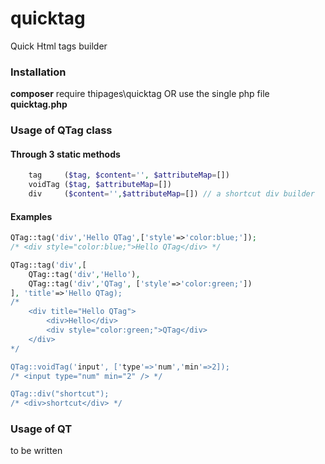 # quicktag
Quick Html tags builder

### Installation
**composer** require thipages\quicktag OR use the single php file **quicktag.php**

### Usage of QTag class
#### Through 3 static methods
```php
    tag     ($tag, $content='', $attributeMap=[])
    voidTag ($tag, $attributeMap=[])
    div     ($content='',$attributeMap=[]) // a shortcut div builder
```

#### Examples
```php
QTag::tag('div','Hello QTag',['style'=>'color:blue;']);
/* <div style="color:blue;">Hello QTag</div> */

QTag::tag('div',[
    QTag::tag('div','Hello'),
    QTag::tag('div','QTag', ['style'=>'color:green;'])
], 'title'=>'Hello QTag);
/*
    <div title="Hello QTag">
        <div>Hello</div>
        <div style="color:green;">QTag</div>
    </div>
*/

QTag::voidTag('input', ['type'=>'num','min'=>2]);
/* <input type="num" min="2" /> */

QTag::div("shortcut");
/* <div>shortcut</div> */
```

### Usage of QT
to be written
